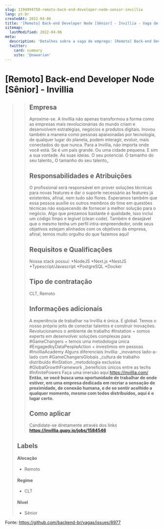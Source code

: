 ```yaml
---
slug: 1194994750-remoto-back-end-developer-node-senior-invillia
lang: pt-br
createdAt: 2022-04-06
title: '[Remoto] Back-end Developer Node [Sênior] - Invillia - Vaga de Emprego'
sitemap:
  lastModified: 2022-04-06
meta:
  description: 'Detalhes sobre a vaga de emprego: [Remoto] Back-end Developer Node [Sênior] - Invillia'
  twitter:
    card: summary
    site: '@nawarian'
---
```


# [Remoto] Back-end Developer Node [Sênior] - Invillia

> > ## Empresa
> > Aproxime-se. A Invillia não apenas transformou a forma como as empresas mais revolucionárias do mundo criam e desenvolvem estratégias, negócios e produtos digitais. Inovou também a maneira como pessoas apaixonadas por tecnologia, de qualquer lugar do planeta, podem interagir, evoluir, mais conectados do que nunca. Para a Invillia, não importa onde você está. Se é um país grande. Ou uma cidade pequena. E sim a sua vontade. As suas ideias. O seu potencial.
> > O tamanho do seu talento_
> > O tamanho do seu talento_
> > ## Responsabilidades e Atribuições
> > O profissional será responsável em prover soluções técnicas para novas features e dar o suporte necessário as features já existentes, afinal, nem tudo são flores. Esperamos também que essa pessoa auxilie os outros membros do time em questões técnicas não esquecendo de fornecer a melhor solução para o negócio. Algo que prezamos bastante é qualidade, isso inclui um código limpo e legível (clean code). Também é desejável que o mesmo tenha um perfil intra-empreendedor, onde seus objetivos estejam alinhados com os objetivos da empresa, afinal, temos muito orgulho do que fazemos aqui!
> > ## Requisitos e Qualificações
>> Nossa stack possui:
> > *NodeJS
>> *Next.js
>> *NestJS
>> *Typescript/Javascript
>> *PostgreSQL
>> *Docker
> > ## Tipo de contratação
> > CLT, Remoto
> > ## Informações adicionais
> > A experiência de trabalhar na Invillia é única. E global. Temos o nosso próprio jeito de conectar talentos e construir inovações.
> > Revolucionamos o ambiente de trabalho #Instation + somos experts em desenvolver soluções complexas para #GameChangers + temos uma metodologia única #EngagedbyDataPeopleAction + investimos em pessoas #InvilliaAcademy
> > Alguns diferenciais Invillia:
> > _inovamos lado-a-lado com #GameChangersGlobais
> > _cultura de trabalho distribuído #inStation
> > _metodologia exclusiva #GlobalGrowthFramework
> > _benefícios únicos entre as techs #InfinitePowers
> > Faça uma imersão aqui https://invillia.com/
> > **Então, se você busca uma oportunidade de trabalhar de onde estiver, em uma empresa dedicada em recriar a sensação de proximidade, de conexão humana, e de se sentir acolhido a qualquer momento, mesmo com todos distribuídos, aqui é o lugar certo.**
> > ## Como aplicar
> > Candidate-se diretamente através dos links **https://invillia.gupy.io/jobs/1584546** 
> 
> ## Labels
> #### Alocação
> * Remoto
> 
> #### Regime
> * CLT
> 
> #### Nível
> * Sênior


Fonte: https://github.com/backend-br/vagas/issues/8977